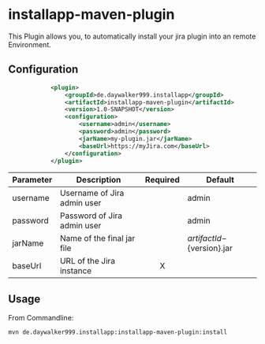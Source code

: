 # installapp-maven-plugin

This Plugin allows you, to automatically install your jira plugin into an remote Environment.



## Configuration

```xml
            <plugin>
                <groupId>de.daywalker999.installapp</groupId>
                <artifactId>installapp-maven-plugin</artifactId>
                <version>1.0-SNAPSHOT</version>
                <configuration>
                    <username>admin</username>
                    <password>admin</password>
                    <jarName>my-plugin.jar</jarName>
                    <baseUrl>https://myJira.com</baseUrl>
                </configuration>
            </plugin>
```

|Parameter | Description | Required|Default|
|----------|-------------|:---------:|-------|
|username  | Username of Jira admin user | | admin |
|password  | Password of Jira admin user | | admin |
|jarName  | Name of the final jar file| |${artifactId}-${version}.jar|
|baseUrl| URL of the Jira instance|X||

## Usage
From Commandline:
```
mvn de.daywalker999.installapp:installapp-maven-plugin:install
```